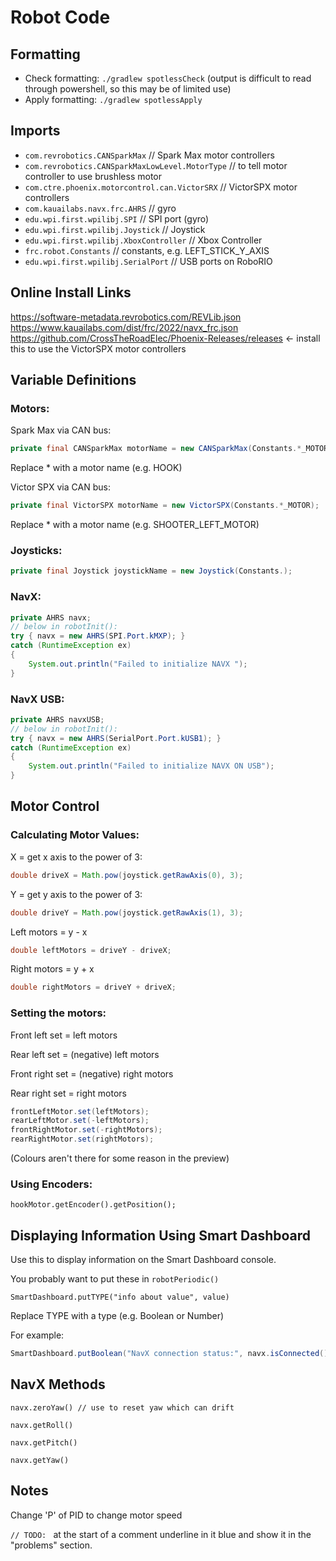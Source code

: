 # Robot Code

## Formatting
- Check formatting: `./gradlew spotlessCheck` (output is difficult to read through powershell, so this may be of limited use)
- Apply formatting: `./gradlew spotlessApply`

## Imports
- `com.revrobotics.CANSparkMax` // Spark Max motor controllers
- `com.revrobotics.CANSparkMaxLowLevel.MotorType` // to tell motor controller to use brushless motor
- `com.ctre.phoenix.motorcontrol.can.VictorSRX` // VictorSPX motor controllers
- `com.kauailabs.navx.frc.AHRS` // gyro
- `edu.wpi.first.wpilibj.SPI` // SPI port (gyro)
- `edu.wpi.first.wpilibj.Joystick` // Joystick
- `edu.wpi.first.wpilibj.XboxController` // Xbox Controller
- `frc.robot.Constants` // constants, e.g. LEFT_STICK_Y_AXIS
- `edu.wpi.first.wpilibj.SerialPort` // USB ports on RoboRIO

## Online Install Links
https://software-metadata.revrobotics.com/REVLib.json
https://www.kauailabs.com/dist/frc/2022/navx_frc.json
https://github.com/CrossTheRoadElec/Phoenix-Releases/releases <- install this to use the VictorSPX motor controllers

## Variable Definitions
### Motors:
Spark Max via CAN bus:
```java
private final CANSparkMax motorName = new CANSparkMax(Constants.*_MOTOR, MotorType.kBrushless);
```
Replace * with a motor name (e.g. HOOK)

Victor SPX via CAN bus:
```java
private final VictorSPX motorName = new VictorSPX(Constants.*_MOTOR);
```
Replace * with a motor name (e.g. SHOOTER_LEFT_MOTOR)

### Joysticks:
```java
private final Joystick joystickName = new Joystick(Constants.);
```

### NavX:
```java
private AHRS navx;
// below in robotInit():
try { navx = new AHRS(SPI.Port.kMXP); }
catch (RuntimeException ex)
{
    System.out.println("Failed to initialize NAVX ");
}
```

### NavX USB:
```java
private AHRS navxUSB;
// below in robotInit():
try { navx = new AHRS(SerialPort.Port.kUSB1); }
catch (RuntimeException ex)
{
    System.out.println("Failed to initialize NAVX ON USB");
}
```

## Motor Control
### Calculating Motor Values:
X = get x axis to the power of 3:

```java
double driveX = Math.pow(joystick.getRawAxis(0), 3);
```

Y = get y axis to the power of 3:

```java
double driveY = Math.pow(joystick.getRawAxis(1), 3);
```

Left motors = y - x

```java
double leftMotors = driveY - driveX;
```

Right motors = y + x

```java
double rightMotors = driveY + driveX;
```

### Setting the motors:

Front left set = left motors

Rear left set = (negative) left motors

Front right set = (negative) right motors

Rear right set = right motors

```java
frontLeftMotor.set(leftMotors);
rearLeftMotor.set(-leftMotors);
frontRightMotor.set(-rightMotors);
rearRightMotor.set(rightMotors);
```
(Colours aren't there for some reason in the preview)

### Using Encoders:
`hookMotor.getEncoder().getPosition();`

## Displaying Information Using Smart Dashboard
Use this to display information on the Smart Dashboard console.

You probably want to put these in `robotPeriodic()`

`SmartDashboard.putTYPE("info about value", value)`

Replace TYPE with a type (e.g. Boolean or Number)

For example:

```java
SmartDashboard.putBoolean("NavX connection status:", navx.isConnected());
```

## NavX Methods

`navx.zeroYaw() // use to reset yaw which can drift`

`navx.getRoll()`

`navx.getPitch()`

`navx.getYaw()`

## Notes

Change 'P' of PID to change motor speed

`// TODO: ` at the start of a comment underline in it blue and show it in the "problems" section.
